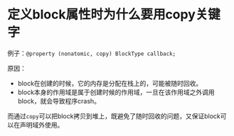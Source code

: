 # 定义block属性时为什么要用copy关键字

例子：`@property (nonatomic, copy) BlockType callback;`

原因：

* block在创建的时候，它的内存是分配在栈上的，可能被随时回收。
* block本身的作用域是属于创建时候的作用域，一旦在该作用域之外调用block，就会导致程序crash。

而通过`copy`可以把block拷贝到堆上，既避免了随时回收的问题，又保证block可以在声明域外使用。